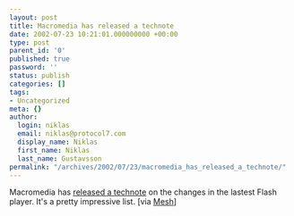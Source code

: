 ```yaml
---
layout: post
title: Macromedia has released a technote
date: 2002-07-23 10:21:01.000000000 +00:00
type: post
parent_id: '0'
published: true
password: ''
status: publish
categories: []
tags:
- Uncategorized
meta: {}
author:
  login: niklas
  email: niklas@protocol7.com
  display_name: Niklas
  first_name: Niklas
  last_name: Gustavsson
permalink: "/archives/2002/07/23/macromedia_has_released_a_technote/"
---
```

Macromedia has [released a technote](http://www.macromedia.com/support/flash/ts/documents/flashplayer_r40.htm) on the changes in the lastest Flash player. It's a pretty impressive list. [via [Mesh](http://radio.weblogs.com/0106797/)]

